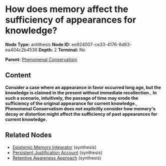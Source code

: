 # How does memory affect the sufficiency of appearances for knowledge?

**Node Type:** antithesis
**Node ID:** ee924007-ce33-4176-8d83-ea404c2b4536
**Depth:** 2
**Terminal:** No

**Parent:** [Phenomenal Conservatism](phenomenal-conservatism.md)

## Content

**Consider a case where an appearance in favor occurred long ago, but the knowledge is claimed in the present without immediate recollection.**, **In such a scenario, intuitively, the passage of time may erode the sufficiency of the original appearance for current knowledge.**, **Phenomenal Conservatism does not explicitly consider how memory's decay or distortion might affect the sufficiency of past appearances for current knowledge.**

## Related Nodes

- [Epistemic Memory Integrator](epistemic-memory-integrator.md) (synthesis)
- [Persistent Justification Account](persistent-justification-account.md) (synthesis)
- [Retentive Awareness Approach](retentive-awareness-approach.md) (synthesis)
